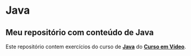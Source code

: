 # Java
Meu repositório com conteúdo de Java
---
Este repositório contem exercícios do curso de **[Java](https://www.youtube.com/watch?v=sTX0UEplF54&list=PLHz_AreHm4dkI2ZdjTwZA4mPMxWTfNSpR)** do **[Curso em Vídeo](https://www.youtube.com/user/cursosemvideo)**.